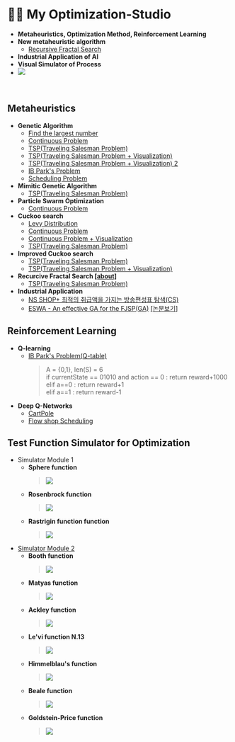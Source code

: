 # 👨‍💻 My Optimization-Studio
- <b>Metaheuristics, Optimization Method, Reinforcement Learning</b>
- <b>New metaheuristic algorithm</b>
  - [Recursive Fractal Search]() 
- <b>Industrial Application of AI</b>
- <b>Visual Simulator of Process</b>
- <img src = "https://img.shields.io/badge/Language-python-blue">
<br/>

## Metaheuristics
- <b>Genetic Algorithm</b>
  - [Find the largest number](https://github.com/koptimizer/my_Optimization-studio/blob/master/code/GA/GA_largestNumberFinder.py)<br/>
  - [Continuous Problem](https://github.com/koptimizer/my_Optimization-studio/blob/master/code/GA/geneticAlgorithmOnCon.py)
  - [TSP(Traveling Salesman Problem)](https://github.com/koptimizer/my_Optimization-studio/blob/master/code/GA/GA_TSP.py)<br/>
  - [TSP(Traveling Salesman Problem + Visualization)](https://github.com/koptimizer/my_Optimization-studio/blob/master/code/GA/geneticAlgorithmOnDis.py)
  - [TSP(Traveling Salesman Problem + Visualization) 2](https://github.com/koptimizer/my_Optimization-studio/blob/master/code/GA/geneticAlgorithmOnDis2.py)
  - [IB Park's Problem](https://github.com/koptimizer/my_Optimization-studio/blob/master/code/GA/GA_Park.py)
  - [Scheduling Problem](https://github.com/koptimizer/my_Optimization-studio/blob/master/code/GA/geneticAlgorithmOnSch.py)
- <b>Mimitic Genetic Algorithm</b>
  - [TSP(Traveling Salesman Problem)](https://github.com/koptimizer/my_Optimization-studio/blob/master/code/GA/mGA_2opt_numpyGA_2.py)<br/>
- <b>Particle Swarm Optimization</b>
  - [Continuous Problem](https://github.com/koptimizer/my_Optimization-studio/blob/master/code/PSO/PSO.py)
- <b>Cuckoo search</b>
  - [Levy Distribution](https://github.com/koptimizer/my_Optimization-studio/blob/master/code/CS/levy.py)
  - [Continuous Problem](https://github.com/koptimizer/my_Optimization-studio/blob/master/code/CS/cuckooSearchOnCon.py)
  - [Continuous Problem + Visualization](https://github.com/koptimizer/my_Optimization-studio/blob/master/code/CS/cuckooSearchOnCon2.py)
  - [TSP(Traveling Salesman Problem)](https://github.com/koptimizer/my_Optimization-studio/blob/master/code/CS/CS.py)<br/>
- <b>Improved Cuckoo search</b>
  - [TSP(Traveling Salesman Problem)](https://github.com/koptimizer/my_Optimization-studio/blob/master/code/CS/ICS.py)<br/>
  - [TSP(Traveling Salesman Problem + Visualization)](https://github.com/koptimizer/my_Optimization-studio/blob/master/code/CS/cuckooSearchOnDis.py)
- <b>Recurcive Fractal Search [[about]]()</b>
  - [TSP(Traveling Salesman Problem)](https://github.com/koptimizer/my_Optimization-studio/blob/master/code/RFS/recursiveFractalSearch.py)
- <b>Industrial Application</b>
  - [NS SHOP+ 최적의 취급액을 가지는 방송편성표 탐색(CS)](https://github.com/koptimizer/my_Optimization-studio/blob/master/code/CS/nsScheduler3.py)
  - [ESWA - An effective GA for the FJSP(GA)](https://github.com/koptimizer/my_Optimization-studio/blob/master/code/GA/eswa3.py) [[논문보기]](https://github.com/koptimizer/my_PaperLog/issues/10)<br/>

## Reinforcement Learning
- <b>Q-learning</b>
  - [IB Park's Problem(Q-table)](https://github.com/koptimizer/my_Optimization-studio/blob/master/code/RL/q_table.py)
    > A = {0,1}, len(S) = 6 <br/>
    if currentState == 01010 and action == 0 : return reward+1000 </br>
    elif a==0 : return reward+1 </br>
    elif a==1 : return reward-1 </br>
- <b>Deep Q-Networks</b>
  - [CartPole]()
  - [Flow shop Scheduling]()

## Test Function Simulator for Optimization
- Simulator Module 1
  - <b>Sphere function</b>
    > <img src = "https://github.com/koptimizer/my_Optimization-studio/blob/master/pics/Sphere%20function.jpg">
  - <b>Rosenbrock function</b>
    > <img src = "https://github.com/koptimizer/my_Optimization-studio/blob/master/pics/Rosenbrock%20function.jpg">
  - <b>Rastrigin function function</b>
    > <img src = "https://github.com/koptimizer/my_Optimization-studio/blob/master/pics/Rastrigin%20function.jpg">
- [Simulator Module 2](https://github.com/koptimizer/my_Optimization-studio/blob/master/code/simul/mySimul2.py)
  - <b>Booth function</b>
    > <img src = "https://github.com/koptimizer/my_Optimization-studio/blob/master/pics/Booth%20function.jpg">
  - <b>Matyas function</b>
    > <img src = "https://github.com/koptimizer/my_Optimization-studio/blob/master/pics/Matyas%20function.jpg">
  - <b>Ackley function</b>
    > <img src = "https://github.com/koptimizer/my_Optimization-studio/blob/master/pics/ackley%20function.jpg">
  - <b>Le'vi function N.13</b>
    > <img src = "https://github.com/koptimizer/my_Optimization-studio/blob/master/pics/levi13%20function.jpg">
  - <b>Himmelblau's function</b>
    > <img src = "https://github.com/koptimizer/my_Optimization-studio/blob/master/pics/himmerlblau's%20function.jpg">
  - <b>Beale function</b>
    > <img src = "https://github.com/koptimizer/my_Optimization-studio/blob/master/pics/Beale%20function.jpg">
  - <b>Goldstein-Price function</b>
    > <img src = "https://github.com/koptimizer/my_Optimization-studio/blob/master/pics/Goldstein-Price%20function.jpg">
